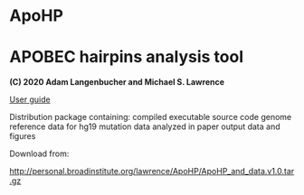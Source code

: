 # ApoHP

# APOBEC hairpins analysis tool

**(C) 2020 Adam Langenbucher and Michael S. Lawrence**


[User guide](ApoHP_user_guide.pdf)


Distribution package containing:
	compiled executable
	source code
	genome reference data for hg19
	mutation data analyzed in paper
	output data and figures
	
Download from:

http://personal.broadinstitute.org/lawrence/ApoHP/ApoHP_and_data.v1.0.tar.gz
